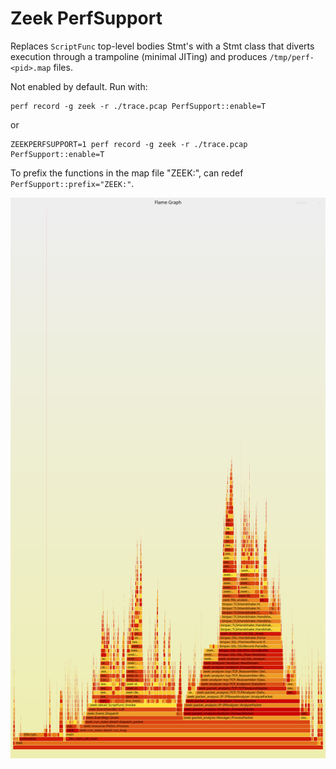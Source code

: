 Zeek PerfSupport
================

Replaces `ScriptFunc` top-level bodies Stmt's with a Stmt class that diverts execution
through a trampoline (minimal JITing) and produces `/tmp/perf-<pid>.map` files.

Not enabled by default. Run with:

    perf record -g zeek -r ./trace.pcap PerfSupport::enable=T

or

    ZEEKPERFSUPPORT=1 perf record -g zeek -r ./trace.pcap PerfSupport::enable=T

To prefix the functions in the map file "ZEEK:", can redef `PerfSupport::prefix="ZEEK:"`.

![Flamegraph](./example/flame.svg)
